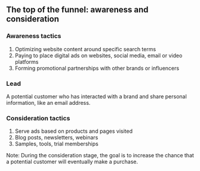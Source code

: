 ## The top of the funnel: awareness and consideration

### Awareness tactics
1. Optimizing website content around specific search terms
2. Paying to place digital ads on websites, social media, email or video platforms
3. Forming promotional partnerships with other brands or influencers

### Lead
A potential customer who has interacted with a brand and share personal information, like an email address.

### Consideration tactics
1. Serve ads based on products and pages visited
2. Blog posts, newsletters, webinars
3. Samples, tools, trial memberships

Note:
During the consideration stage, the goal is to increase the chance that a potential customer will eventually make a purchase.